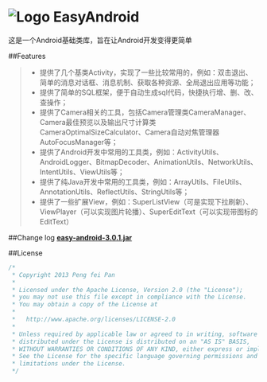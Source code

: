 # ![Logo](https://github.com/ixiaopan/EasyAndroid/raw/master/res/drawable-mdpi/ic_launcher.png) EasyAndroid

这是一个Android基础类库，旨在让Android开发变得更简单

##Features
>* 提供了几个基类Activity，实现了一些比较常用的，例如：双击退出、简单的消息对话框、消息机制、获取各种资源、全局退出应用等功能；
>* 提供了简单的SQL框架，便于自动生成sql代码，快捷执行增、删、改、查操作；
>* 提供了Camera相关的工具，包括Camera管理类CameraManager、Camera最佳预览以及输出尺寸计算类CameraOptimalSizeCalculator、Camera自动对焦管理器AutoFocusManager等；
>* 提供了Android开发中常用的工具类，例如：ActivityUtils、AndroidLogger、BitmapDecoder、AnimationUtils、NetworkUtils、IntentUtils、ViewUtils等；
>* 提供了纯Java开发中常用的工具类，例如：ArrayUtils、FileUtils、AnnotationUtils、ReflectUtils、StringUtils等；
>* 提供了一些扩展View，例如：SuperListView（可是实现下拉刷新）、ViewPlayer（可以实现图片轮播）、SuperEditText（可以实现带图标的EditText）

##Change log
**[easy-android-3.0.1.jar](https://github.com/xiaopansky/EasyAndroid/raw/master/downloads/easy-android-3.0.1.jar)**

##License
```java
/*
 * Copyright 2013 Peng fei Pan
 * 
 * Licensed under the Apache License, Version 2.0 (the "License");
 * you may not use this file except in compliance with the License.
 * You may obtain a copy of the License at
 * 
 *   http://www.apache.org/licenses/LICENSE-2.0
 * 
 * Unless required by applicable law or agreed to in writing, software
 * distributed under the License is distributed on an "AS IS" BASIS,
 * WITHOUT WARRANTIES OR CONDITIONS OF ANY KIND, either express or implied.
 * See the License for the specific language governing permissions and
 * limitations under the License.
 */
```